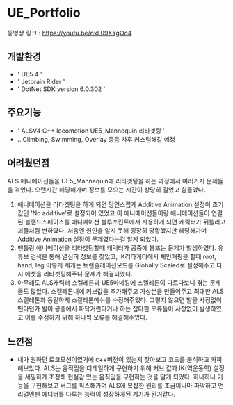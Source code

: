 # UE_Portfolio
동영상 링크 : https://youtu.be/nxL09XYgOo4

## 개발환경
- ' UE5.4 '
- ' Jetbrain Rider '
- ' DotNet SDK version 6.0.302 '

## 주요기능
- ' ALSV4 C++ locomotion UE5_Mannequin 리타겟팅 '
- ...Climbing, Swimming, Overlay 등등 차후 커스텀해갈 예정

## 어려웠던점

ALS 애니메이션들을 UE5_Mannequin에 리타겟팅을 하는 과정에서 여러가지 문제들을 겪었다. 오랜시간 헤딩해가며 정보를 모으는 시간이 상당히 길었고 힘들었다.

1. 애니메이션을 리타겟팅을 하게 되면 당연스럽게 Additive Animation 설정이 초기값인 'No additive'로 설정되어 있었고 이 애니메이션들이랑 애니메이션들이 연결된 블랜드스페이스를 애니메이션 블루프린트에서 사용하게 되면 캐릭터가 뒤틀리고 괴물처럼 변하였다.
   처음엔 원인을 알지 못해 굉장히 당황했지만 헤딩해가며 Additive Animation 설정이 문제였다는걸 알게 되었다.
2. 맨틀링 애니메이션을 리타겟팅할때 캐릭터가 공중에 붕뜨는 문제가 발생하였다. 유튜브 검색을 통해 열심히 정보를 찾았고,
   IK리타게터에서 체인매핑을 할때 root, hand, leg 이렇게 세개는 트랜슬레이션모드를 Globally Scaled로 설정해주고 다시 에셋을 리타겟팅해주니 문제가 해결되었다.
3. 아무래도 ALS캐릭터 스켈레톤과 UE5마네킹에 스켈레톤이 다르다보니 겪는 문제들도 많았다. 스켈레톤내에 커브값을 추가해주고 가상본을 만들어주고 최대한 ALS 스켈레톤과 동일하게 스켈레톤메쉬를 수정해주었다.
   그렇지 않으면 발을 사정없이 떤다던가 발이 공중에서 파닥거린다거나 하는 잡다한 오류들이 사정없이 발생하였고 이를 수정하기 위해 하나씩 오류를 해결해주었다.

## 느낀점

- 내가 원하던 로코모션이였기에 c++버전이 있는지 찾아보고 코드를 분석하고 카피해보았다. ALS는 움직임을 디테일하게 구현하기 위해 커브 값과 IK(역운동학) 설정을 세밀하게 조정해 현실감 있는 움직임을 구현하는 것을 알게 되었다.
  하나하나 기능을 구현해보고 버그를 픽스해가며 ALS에 복잡한 원리를 조금이나마 파악하고 언리얼엔젠 에디터를 다루는 능력이 성장하게된 계기가 된거같다.
